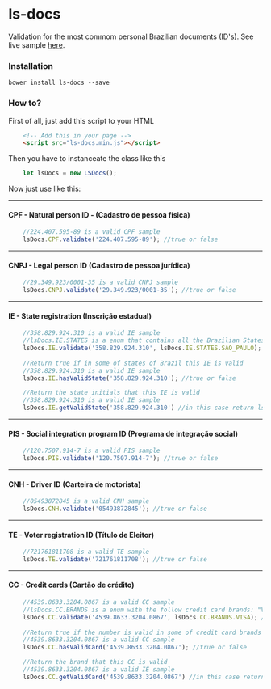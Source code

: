 # ls-docs

Validation for the most commom personal Brazilian documents (ID's). See live sample [here](http://lesimoes.com.br/ls-docs/).

### Installation

`bower install ls-docs --save`

### How to?

First of all, just add this script to your HTML

``` html
    <!-- Add this in your page -->
    <script src="ls-docs.min.js"></script>
```

Then you have to instanceate the class like this
```javascript
    let lsDocs = new LSDocs();
```

Now just use like this:

---
#### CPF - Natural person ID - (Cadastro de pessoa física)

``` javascript
    //224.407.595-89 is a valid CPF sample
    lsDocs.CPF.validate('224.407.595-89'); //true or false
```
---
#### CNPJ - Legal person ID (Cadastro de pessoa jurídica)
``` javascript
    //29.349.923/0001-35 is a valid CNPJ sample
    lsDocs.CNPJ.validate('29.349.923/0001-35'); //true or false
```
---
#### IE - State registration (Inscrição estadual)
``` javascript
    //358.829.924.310 is a valid IE sample
    //lsDocs.IE.STATES is a enum that contains all the Brazilian States
    lsDocs.IE.validate('358.829.924.310', lsDocs.IE.STATES.SAO_PAULO); //true or false
    
    //Return true if in some of states of Brazil this IE is valid
    //358.829.924.310 is a valid IE sample
    lsDocs.IE.hasValidState('358.829.924.310'); //true or false

    //Return the state initials that this IE is valid
    //358.829.924.310 is a valid IE sample
    lsDocs.IE.getValidState('358.829.924.310') //in this case return lsDocs.IE.STATES.SAO_PAULO
```
---
#### PIS - Social integration program ID (Programa de integração social)
``` javascript
    //120.7507.914-7 is a valid PIS sample
    lsDocs.PIS.validate('120.7507.914-7'); //true or false
```
---
#### CNH - Driver ID (Carteira de motorista)
``` javascript
    //05493872845 is a valid CNH sample
    lsDocs.CNH.validate('05493872845'); //true or false
```
---
#### TE - Voter registration ID (Título de Eleitor)
``` javascript
    //721761811708 is a valid TE sample
    lsDocs.TE.validate('721761811708'); //true or false
```
---
#### CC - Credit cards (Cartão de crédito)
``` javascript
    //4539.8633.3204.0867 is a valid CC sample
    //lsDocs.CC.BRANDS is a enum with the follow credit card brands: "VISA, MASTERCARD, AMEX, DINERSCLUB, DISCOVERY, JCB"
    lsDocs.CC.validate('4539.8633.3204.0867', lsDocs.CC.BRANDS.VISA); //true or false
    
    //Return true if the number is valid in some of credit card brands of Brazil
    //4539.8633.3204.0867 is a valid CC sample
    lsDocs.CC.hasValidCard('4539.8633.3204.0867'); //true or false

    //Return the brand that this CC is valid
    //4539.8633.3204.0867 is a valid IE sample
    lsDocs.CC.getValidCard('4539.8633.3204.0867') //in this case return lsDocs.CC.BRANDS.VISA
```